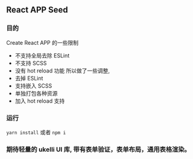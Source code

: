 ## React APP Seed

### 目的
Create React APP 的一些限制
- 不支持全局去除 ESLint
- 不支持 SCSS
- 没有 hot reload 功能
所以做了一些调整,
- 去掉 ESLint
- 支持嵌入 SCSS
- 单独打包各种资源
- 加入 hot reload 支持

### 运行
`yarn install`
或者
`npm i`

### 期待轻量的 ukelli UI 库, 带有表单验证，表单布局，通用表格渲染。 
